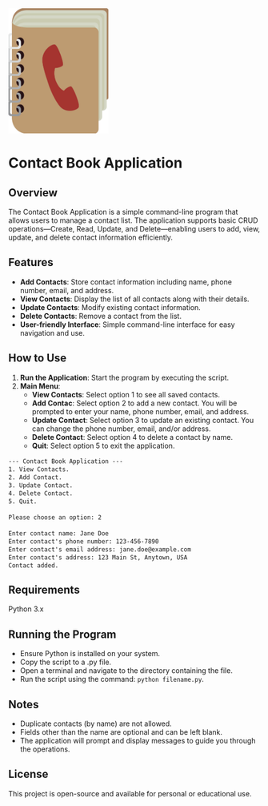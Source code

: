 <img src="images/banner.png" width="200" height="250">

# Contact Book Application

## Overview
The Contact Book Application is a simple command-line program that allows users to manage a contact list. The application supports basic CRUD operations—Create, Read, Update, and Delete—enabling users to add, view, update, and delete contact information efficiently.

## Features 
* **Add Contacts**: Store contact information including name, phone number, email, and address.
* **View Contacts**: Display the list of all contacts along with their details.
* **Update Contacts**: Modify existing contact information.
* **Delete Contacts**: Remove a contact from the list.
* **User-friendly Interface**: Simple command-line interface for easy navigation and use.

## How to Use
1. **Run the Application**: Start the program by executing the script.
2. **Main Menu**:
    * **View Contacts**: Select option 1 to see all saved contacts.
    * **Add Contac**: Select option 2 to add a new contact. You will be prompted to enter your     name, phone number, email, and address.
    * **Update Contact**: Select option 3 to update an existing contact. You can change the phone number, email, and/or address.
    * **Delete Contact**: Select option 4 to delete a contact by name.
    * **Quit**: Select option 5 to exit the application.

```
--- Contact Book Application ---
1. View Contacts.
2. Add Contact.
3. Update Contact.
4. Delete Contact.
5. Quit.

Please choose an option: 2

Enter contact name: Jane Doe
Enter contact's phone number: 123-456-7890
Enter contact's email address: jane.doe@example.com
Enter contact's address: 123 Main St, Anytown, USA
Contact added.
```

## Requirements
Python 3.x

## Running the Program
* Ensure Python is installed on your system.
* Copy the script to a .py file.
* Open a terminal and navigate to the directory containing the file.
* Run the script using the command: `python filename.py`.


## Notes
* Duplicate contacts (by name) are not allowed.
* Fields other than the name are optional and can be left blank.
* The application will prompt and display messages to guide you through the operations.

## License
This project is open-source and available for personal or educational use.
